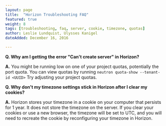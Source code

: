 ```yaml
---
layout: page
title:  "Horizon Troubleshooting FAQ"
featured: true
weight: 8
tags: [troubleshooting, faq, server, cookie, timezone, quotas]
author: Leslie Lundquist, Ulysses Kanigel
dateAdded: December 16, 2016

---
```


**Q. Why am I getting the error "Can't create server" in Horizon?**

**A.** You might be running low on one of your project quotas, potentially the port quota.  You can view quotas by running `neutron quota-show --tenant-id <UUID>`  Try adjusting your project quotas.

**Q. Why don't my timezone settings stick in Horizon after I clear my cookies?**

**A.** Horizon stores your timezone in a cookie on your computer that persists for 1 year.  It does not store the timezone on the server.  If you clear your cookies or use a new browser, the timezone will be set to UTC, and you will need to recreate the cookie by reconfiguring your timezone in Horizon.
